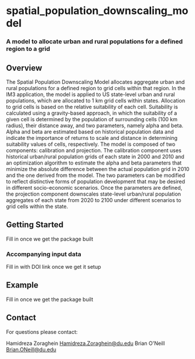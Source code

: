 # spatial_population_downscaling_model

### A model to allocate urban and rural populations for a defined region to a grid

## Overview
The Spatial Population Downscaling Model allocates aggregate urban and rural populations for a defined region to grid cells within that region. In the IM3 application, the model is applied to US state-level urban and rural populations, which are allocated to 1 km grid cells within states. Allocation to grid cells is based on the relative suitability of each cell. Suitability is calculated using a gravity-based approach, in which the suitability of a given cell is determined by the population of surrounding cells (100 km radius), their distance away, and two parameters, namely alpha and beta. Alpha and beta are estimated based on historical population data and indicate the importance of returns to scale and distance in determining suitability values of cells, respectively. The model is composed of two components: calibration and projection. The calibration component uses historical urban/rural population grids of each state in 2000 and 2010 and an optimization algorithm to estimate the alpha and beta parameters that minimize the absolute difference between the actual population grid in 2010 and the one derived from the model. The two parameters can be modified to reflect distinctive forms of population development that may be desired in different socio-economic scenarios. Once the parameters are defined, the projection component downscales state-level urban/rural population aggregates of each state from 2020 to 2100 under different scenarios to grid cells within the state.

## Getting Started

Fill in once we get the package built

### Accompanying input data

Fill in with DOI link once we get it setup

## Example

Fill in once we get the package built

## Contact
For questions please contact:

Hamidreza Zoraghein <Hamidreza.Zoraghein@du.edu>
Brian O'Neill <Brian.ONeill@du.edu>
